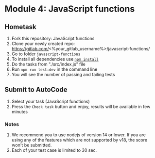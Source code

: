 # Module 4: JavaScript functions

## Hometask

1. Fork this repository: JavaScript functions
5. Clone your newly created repo: https://gitlab.com/<%your_gitlab_username%>/javascript-functions/
6. Go to folder `javascript-functions`
7. To install all dependencies use [`npm install`](https://docs.npmjs.com/cli/install)
8. Do the tasks from "./src/index.js" file
9. Run `npm run test:dev` in the command line
7. You will see the number of passing and failing tests

## Submit to AutoCode

1. Select your task (JavaScript functions)
2. Press the `Check task` button and enjoy, results will be available in few minutes

### Notes

1. We recommend you to use nodejs of version 14 or lower. If you are using any of the features which are not supported
   by v18, the score won't be submitted.
2. Each of your test case is limited to 30 sec.
